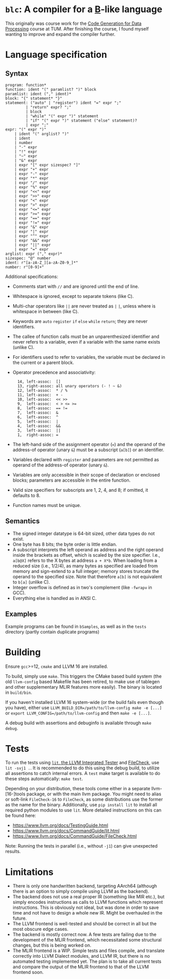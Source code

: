 <!-- Test badge not in use curently, because CI can't work with MLIR yet, will add back in when thats fixed -->
<!--![test-badge](https://github.com/J-MR-T/blc/actions/workflows/test.yml/badge.svg)-->

# `blc`: A compiler for a [B](https://en.wikipedia.org/wiki/B_(programming_language))-like language

This originally was course work for the [Code Generation for Data Processing](https://db.in.tum.de/teaching/ws2223/codegen/?lang=en) course at TUM.
After finishing the course, I found myself wanting to improve and expand the compiler further.

# Language specification
## Syntax

    program: function*
    function: ident "(" paramlist? ")" block
    paramlist: ident ("," ident)*
    block: "{" statement* "}"
    statement: ("auto" | "register") ident "=" expr ";"
             | "return" expr? ";"
             | block
             | "while" "(" expr ")" statement
             | "if" "(" expr ")" statement ("else" statement)?
             | expr ";"
    expr: "(" expr ")"
        | ident "(" arglist? ")"
        | ident
        | number
        | "-" expr
        | "!" expr
        | "~" expr
        | "&" expr
        | expr "[" expr sizespec? "]"
        | expr "+" expr
        | expr "-" expr
        | expr "*" expr
        | expr "/" expr
        | expr "%" expr
        | expr "<<" expr
        | expr ">>" expr
        | expr "<" expr
        | expr ">" expr
        | expr "<=" expr
        | expr ">=" expr
        | expr "==" expr
        | expr "!=" expr
        | expr "&" expr
        | expr "|" expr
        | expr "^" expr
        | expr "&&" expr
        | expr "||" expr
        | expr "=" expr
    arglist: expr ("," expr)*
    sizespec: "@" number
    ident: r"[a-zA-Z_][a-zA-Z0-9_]*"
    number: r"[0-9]+"

Additional specifications:

- Comments start with `//` and are ignored until the end of line.
- Whitespace is ignored, except to separate tokens (like C).
- Multi-char operators like `||` are never treated as `|` `|`, unless where is whitespace in between (like C).
- Keywords are `auto` `register` `if` `else` `while` `return`; they are never identifiers.
- The callee of function calls must be an unparenthesized identifier and never refers to a variable, even if a variable with the same name exists (*un*like C).
- For identifiers used to refer to variables, the variable must be declared in the current or a parent block.
- Operator precedence and associativity:

        14, left-assoc:  []
        13, right-assoc: all unary operators (- ! ~ &)
        12, left-assoc:  * / %
        11, left-assoc:  + -
        10, left-assoc:  << >>
        9,  left-assoc:  < > <= >=
        8,  left-assoc:  == !=
        7,  left-assoc:  &
        6,  left-assoc:  ^
        5,  left-assoc:  |
        4,  left-assoc:  &&
        3,  left-assoc:  ||
        1,  right-assoc: =

- The left-hand side of the assignment operator (`=`) and the operand of the address-of operator (unary `&`) must be a subscript (`a[b]`) or an identifier.
- Variables declared with `register` and parameters are not permitted as operand of the address-of operator (unary `&`).
- Variables are only accessible in their scope of declaration or enclosed blocks; parameters are accessible in the entire function.
- Valid size specifiers for subscripts are 1, 2, 4, and 8; if omitted, it defaults to 8.
- Function names must be unique.

## Semantics

- The signed integer datatype is 64-bit sized, other data types do not exist.
- One byte has 8 bits; the byte order is little endian.
- A subscript interprets the left operand as address and the right operand inside the brackets as offset, which is scaled by the size specifier. I.e., `a[b@X]` refers to the X bytes at address `a + X*b`. When loading from a reduced size (i.e., 1/2/4), as many bytes as specified are loaded from memory and sign-extend to a full integer; memory stores truncate the operand to the specified size. Note that therefore `a[b]` is not equivalent to `b[a]` (unlike C).
- Integer overflow is defined as in two's complement (like `-fwrapv` in GCC).
- Everything else is handled as in ANSI C.

## Examples
Example programs can be found in `bSamples`, as well as in the `tests` directory (partly contain duplicate programs)

# Building
Ensure `gcc`>=12, `cmake` and LLVM 16 are installed.

To build, simply use `make`. This triggers the CMake based build system (the old `llvm-config` based Makefile has been retired, to make use of tablegen and other supplementary MLIR features more easily). The binary is located in `build/bin`.

If you haven't installed LLVM 16 system-wide (or the build fails even though you have), either use `LLVM_BUILD_DIR=/path/to/llvm-config make -e [...]` or `export LLVM_CONFIG=/path/to/llvm-config` and then `make -e [...]`.

A debug build with assertions and debuginfo is available through `make debug`.

# Tests
To run the tests using [`lit`, the LLVM Integrated Tester](https://www.llvm.org/docs/CommandGuide/lit.html) and [FileCheck](https://www.llvm.org/docs/CommandGuide/FileCheck.html), use `lit -svj1 .`. It is recommended to do this using the debug build, to utilize all assertions to catch internal errors. A `test` make target is available to do these steps automatically: `make test`.

Depending on your distribution, these tools come either in a separate llvm-[16-]tools package, or with the main llvm package. You might need to alias or soft-link `FileCheck-16` to `FileCheck`, as some distributions use the former as the name for the binary. Additionally, use `pip install lit` to install all required python modules to use `lit`. More detailed instructions on this can be found here:
- https://www.llvm.org/docs/TestingGuide.html
- https://www.llvm.org/docs/CommandGuide/lit.html
- https://www.llvm.org/docs/CommandGuide/FileCheck.html

Note: Running the tests in parallel (i.e., without `-j1`) can give unexpected results.

# Limitations
- There is only one handwritten backend, targeting AArch64 (although there is an option to simply compile using LLVM as the backend).
- The backend does not use a real proper IR (something like MIR etc.), but simply encodes instructions as calls to LLVM functions which represent instructions. This is obviously not ideal, but was done in order to save time and not have to design a whole new IR. Might be overhauled in the future.
- The LLVM frontend is well-tested and should be correct in all but the most obscure edge cases.
- The backend is mostly correct now. A few tests are failing due to the development of the MLIR frontend, which necessitated some structural changes, but this is being worked on.
- The MLIR frontend is a WIP. Simple tests and files compile, and translate correctly into LLVM Dialect modules, and LLVM IR, but there is no automated testing implemented yet. The plan is to take all current tests and compare the output of the MLIR frontend to that of the LLVM frontend soon.


